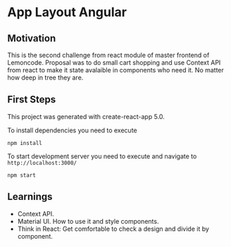 # App Layout Angular

## Motivation

This is the second challenge from react module of master frontend of Lemoncode. Proposal was to do small cart shopping and use Context API from react to make it state avalaible in components who need it. No matter how deep in tree they are.

## First Steps

This project was generated with create-react-app 5.0.

To install dependencies you need to execute

```
npm install
```

To start development server you need to execute and navigate to `http://localhost:3000/`

```
npm start
```

## Learnings

- Context API.
- Material UI. How to use it and style components.
- Think in React: Get comfortable to check a design and divide it by component.
